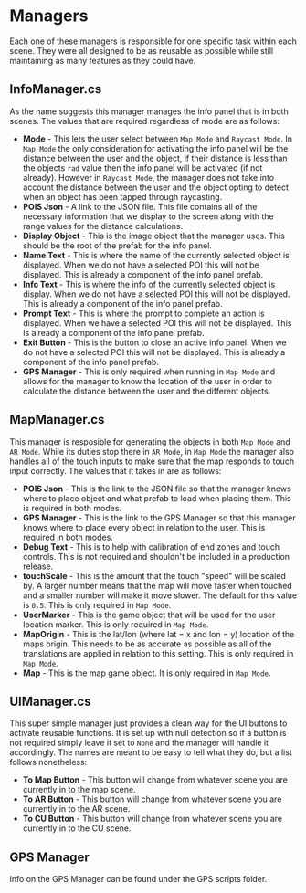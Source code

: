 # Managers
Each one of these managers is responsible for one specific task within each scene. They were all designed to be as reusable as possible while still maintaining as many features as they could have.
## InfoManager.cs
As the name suggests this manager manages the info panel that is in both scenes. The values that are required regardless of mode are as follows:
* **Mode** - This lets the user select between ``Map Mode`` and ``Raycast Mode``. In ``Map Mode`` the only consideration for activating the info panel will be the distance between the user and the object, if their distance is less than the objects ``rad`` value then the info panel will be activated (if not already). However in ``Raycast Mode``, the manager does not take into account the distance between the user and the object opting to detect when an object has been tapped through raycasting.
* **POIS Json** - A link to the JSON file. This file contains all of the necessary information that we display to the screen along with the range values for the distance calculations.
* **Display Object** - This is the image object that the manager uses. This should be the root of the prefab for the info panel.
* **Name Text** - This is where the name of the currently selected object is displayed. When we do not have a selected POI this will not be displayed. This is already a component of the info panel prefab.
* **Info Text** - This is where the info of the currently selected object is display. When we do not have a selected POI this will not be displayed. This is already a component of the info panel prefab.
* **Prompt Text** - This is where the prompt to complete an action is displayed. When we have a selected POI this will not be displayed. This is already a component of the info panel prefab.
* **Exit Button** - This is the button to close an active info panel. When we do not have a selected POI this will not be displayed. This is already a component of the info panel prefab.
* **GPS Manager** - This is only required when running in ``Map Mode`` and allows for the manager to know the location of the user in order to calculate the distance between the user and the different objects.
## MapManager.cs
This manager is resposible for generating the objects in both ``Map Mode`` and ``AR Mode``. While its duties stop there in ``AR Mode``, in ``Map Mode`` the manager also handles all of the touch inputs to make sure that the map responds to touch input correctly. The values that it takes in are as follows:
* **POIS Json** - This is the link to the JSON file so that the manager knows where to place object and what prefab to load when placing them. This is required in both modes.
* **GPS Manager** - This is the link to the GPS Manager so that this manager knows where to place every object in relation to the user. This is required in both modes.
* **Debug Text** - This is to help with calibration of end zones and touch controls. This is not required and shouldn't be included in a production release.
* **touchScale** - This is the amount that the touch "speed" will be scaled by. A larger number means that the map will move faster when touched and a smaller number will make it move slower. The default for this value is ``0.5``. This is only required in ``Map Mode``.
* **UserMarker** - This is the game object that will be used for the user location marker. This is only required in ``Map Mode``.
* **MapOrigin** - This is the lat/lon (where lat = x and lon = y) location of the maps origin. This needs to be as accurate as possible as all of the translations are applied in relation to this setting. This is only required in ``Map Mode``.
* **Map** - This is the map game object. It is only required in ``Map Mode``.
## UIManager.cs
This super simple manager just provides a clean way for the UI buttons to activate reusable functions. It is set up with null detection so if a button is not required simply leave it set to ``None`` and the manager will handle it accordingly. The names are meant to be easy to tell what they do, but a list follows nonetheless:
* **To Map Button** - This button will change from whatever scene you are currently in to the map scene.
* **To AR Button** - This button will change from whatever scene you are currently in to the AR scene.
* **To CU Button** - This button will change from whatever scene you are currently in to the CU scene.
## GPS Manager
Info on the GPS Manager can be found under the GPS scripts folder.
